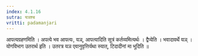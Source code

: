 ```yaml
---
index: 4.1.16
sutra: यञश्च
vritti: padamanjari
---
```


 आपत्यग्रहणमिति । अपत्ये भव आपत्यः, यञ्, आपत्यादिति सूत्रं कर्तव्यमित्यर्थः । द्वैप्येति । भवादावर्थे यञ् । योगविभाग उतरार्थ इति । उतरत्र यञ एवानुवृत्तिर्यथा स्यात्, टिदादीनां मा भूदिति ॥